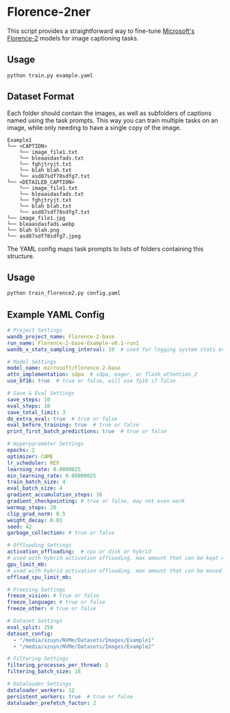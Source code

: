 # Florence-2ner

This script provides a straightforward way to fine-tune [Microsoft's Florence-2](https://huggingface.co/collections/microsoft/florence-6669f44df0d87d9c3bfb76de) models for image captioning tasks.

## Usage

`python train.py example.yaml`

## Dataset Format

Each folder should contain the images, as well as subfolders of captions named using the task prompts. This way you can train multiple tasks on an image, while only needing to have a single copy of the image.

```
Example1
└── <CAPTION>
    └── image_file1.txt
    └── bleaasdasfads.txt
    └── fghjtryjt.txt
    └── blah blah.txt
    └── asd87sdf78sdfg7.txt
└── <DETAILED_CAPTION>
    └── image_file1.txt
    └── bleaasdasfads.txt
    └── fghjtryjt.txt
    └── blah blah.txt
    └── asd87sdf78sdfg7.txt
└── image_file1.jpg
└── bleaasdasfads.webp
└── blah blah.png
└── asd87sdf78sdfg7.jpeg
```

The YAML config maps task prompts to lists of folders containing this structure.

## Usage

```bash
python train_florence2.py config.yaml
```

## Example YAML Config

```yaml
# Project Settings
wandb_project_name: Florence-2-base
run_name: Florence-2-base-Example-v0.1-run1
wandb_x_stats_sampling_interval: 10  # used for logging system stats every x seconds, default is 10

# Model Settings
model_name: microsoft/Florence-2-base
attn_implementation: sdpa  # sdpa, eager, or flash_attention_2
use_bf16: true  # true or false, will use fp16 if false

# Save & Eval Settings
save_steps: 10
eval_steps: 10
save_total_limit: 3
do_extra_eval: true  # true or false
eval_before_training: true  # true or false
print_first_batch_predictions: true  # true or false

# Hyperparameter Settings
epochs: 2
optimizer: CAME
lr_scheduler: REX
learning_rate: 0.0000025
min_learning_rate: 0.00000025
train_batch_size: 4
eval_batch_size: 4
gradient_accumulation_steps: 16
gradient_checkpointing: # true or false, may not even work
warmup_steps: 20
clip_grad_norm: 0.5
weight_decay: 0.01
seed: 42
garbage_collection: # true or false

# Offloading Settings
activation_offloading:  # cpu or disk or hybrid
# used with hybrid activation offloading. max amount that can be kept on gpu (default is 10240 which is 10GB)
gpu_limit_mb:  
# used with hybrid activation offloading. max amount that can be moved to cpu (default is 10240 which is 10GB)
offload_cpu_limit_mb:

# Freezing Settings
freeze_vision: # true or false
freeze_language: # true or false
freeze_other: # true or false

# Dataset Settings
eval_split: 256
dataset_config:
  - "/media/xzuyn/NVMe/Datasets/Images/Example1"
  - "/media/xzuyn/NVMe/Datasets/Images/Example2"

# Filtering Settings
filtering_processes_per_thread: 1
filtering_batch_size: 16

# Dataloader Settings
dataloader_workers: 12
persistent_workers: true  # true or false
dataloader_prefetch_factor: 2
```
